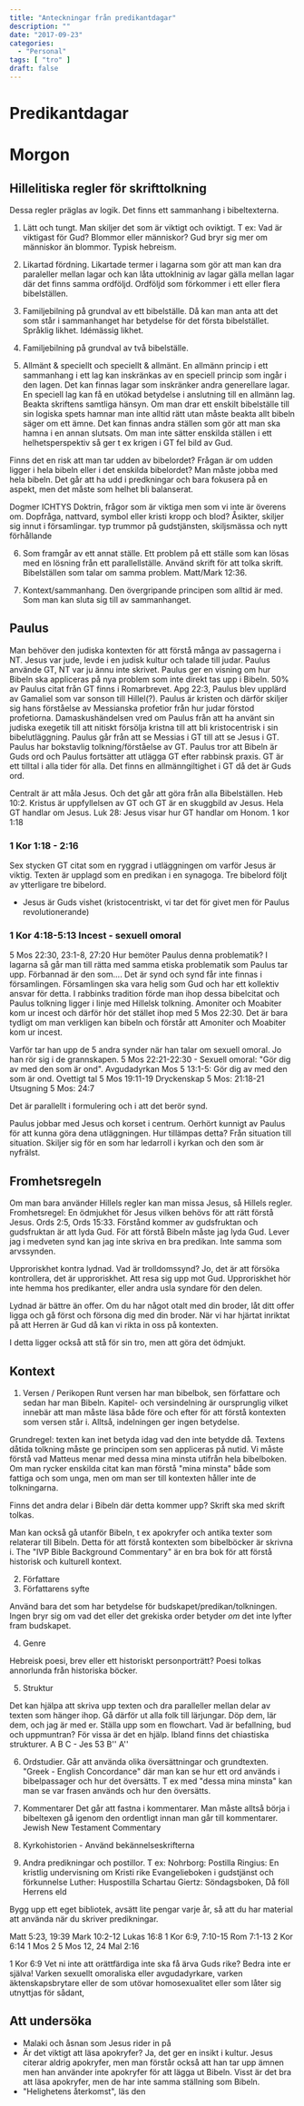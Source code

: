 ```yaml
---
title: "Anteckningar från predikantdagar"
description: ""
date: "2017-09-23"
categories:
  - "Personal"
tags: [ "tro" ]
draft: false
---
```


# Predikantdagar

# Morgon

## Hillelitiska regler för skrifttolkning

Dessa regler präglas av logik. Det finns ett sammanhang i bibeltexterna. 

1. Lätt och tungt. Man skiljer det som är viktigt och oviktigt. T ex: Vad är viktigast för Gud? Blommor eller människor? Gud bryr sig mer om människor än blommor. Typisk hebreism.

2. Likartad fördning. Likartade termer i lagarna som gör att man kan dra paraleller mellan lagar och kan låta uttoklninig av lagar gälla mellan lagar där det finns samma ordföljd. Ordföljd som förkommer i ett eller flera bibelställen.

3. Familjebilning på grundval av ett bibelställe.  Då kan man anta att det som står i sammanhanget har betydelse för det första bibelstället. Språklig likhet. Idémässig likhet.

4. Familjebilning på grundval av två bibelställe.

5. Allmänt & speciellt och speciellt & allmänt. En allmänn princip i ett sammanhang i ett lag kan inskränkas av en speciell princip som ingår i den lagen. Det kan finnas lagar som inskränker andra generellare lagar. En speciell lag kan få en utökad betydelse i anslutning till en allmänn lag. Beakta skriftens samtliga hänsyn. Om man drar ett enskilt bibelställe till sin logiska spets hamnar man inte alltid rätt utan måste beakta allt bibeln säger om ett ämne. Det kan finnas andra ställen som gör att man ska hamna i en annan slutsats. Om man inte sätter enskilda ställen i ett helhetsperspektiv så ger t ex krigen i GT fel bild av Gud.

Finns det en risk att man tar udden av bibelordet? Frågan är om udden ligger i hela bibeln eller i det enskilda bibelordet? Man måste jobba med hela bibeln. Det går att ha udd i predkningar och bara fokusera på en aspekt, men det måste som helhet bli balanserat.

Dogmer ICHTYS
Doktrin, frågor som är viktiga men som vi inte är överens om. Dopfråga, nattvard, symbol eller kristi kropp och blod?
Åsikter, skiljer sig innut i församlingar. typ trummor på gudstjänsten, skiljsmässa och nytt förhållande

6. Som framgår av ett annat ställe. Ett problem på ett ställe som kan lösas med en lösning från ett parallellställe. Använd skrift för att tolka skrift. Bibelställen som talar om samma problem. Matt/Mark 12:36.

7. Kontext/sammanhang. Den övergripande principen som alltid är med. Som man kan sluta sig till av sammanhanget.

## Paulus

Man behöver den judiska kontexten för att förstå många av passagerna i NT. Jesus var jude, levde i en judisk kultur och talade till judar. Paulus använde GT, NT var ju ännu inte skrivet. Paulus ger en visning om hur Bibeln ska appliceras på nya problem som inte direkt tas upp i Bibeln. 50% av Paulus citat från GT finns i Romarbrevet. Apg 22:3, Paulus blev upplärd av Gamaliel som var sonson till Hillel(?). Paulus är kristen och därför skiljer sig hans förståelse av Messianska profetior från hur judar förstod profetiorna. Damaskushändelsen vred om Paulus från att ha använt sin judiska exegetik till att nitiskt försölja kristna till att bli kristocentrisk i sin bibelutläggning. Paulus går från att se Messias i GT till att se Jesus i GT. Paulus har bokstavlig tolkning/förståelse av GT. Paulus tror att Bibeln är Guds ord och Paulus fortsätter att utlägga GT efter rabbinsk praxis. GT är ett tilltal i alla tider för alla. Det finns en allmänngiltighet i GT då det är Guds ord.

Centralt är att måla Jesus. Och det går att göra från alla Bibelställen. Heb 10:2. Kristus är uppfyllelsen av GT och GT är en skuggbild av Jesus. Hela GT handlar om Jesus. Luk 28: Jesus visar hur GT handlar om Honom. 1 kor 1:18

### 1 Kor 1:18 - 2:16
Sex stycken GT citat som en ryggrad i utläggningen om varför Jesus är viktig. Texten är upplagd som en predikan i en synagoga. Tre bibelord följt av ytterligare tre bibelord.

* Jesus är Guds vishet (kristocentriskt, vi tar det för givet men för Paulus revolutionerande)


### 1 Kor 4:18-5:13 Incest - sexuell omoral
5 Mos 22:30, 23:1-8, 27:20
Hur bemöter Paulus denna problematik? I lagarna så går man till rätta med samma etiska problematik som Paulus tar upp. Förbannad är den som.... Det är synd och synd får inte finnas i församlingen. Församlingen ska vara helig som Gud och har ett kollektiv ansvar för detta. I rabbinks tradition förde man ihop dessa bibelcitat och Paulus tolkning ligger i linje med Hillelsk tolkning. Amoniter och Moabiter kom ur incest och därför hör det stället ihop med 5 Mos 22:30. Det är bara tydligt om man verkligen kan bibeln och förstår att Amoniter och Moabiter kom ur incest.

Varför tar han upp de 5 andra synder när han talar om sexuell omoral. Jo han rör sig i de grannskapen. 5 Mos 22:21-22:30 - Sexuell omoral: "Gör dig av med den som är ond".
Avgudadyrkan Mos 5 13:1-5: Gör dig av med den som är ond.
Ovettigt tal 5 Mos 19:11-19
Dryckenskap 5 Mos: 21:18-21
Utsugning 5 Mos: 24:7

Det är parallellt i formulering och i att det berör synd.

Paulus jobbar med Jesus och korset i centrum. Oerhört kunnigt av Paulus för att kunna göra dena utläggningen. Hur tillämpas detta? Från situation till situation. Skiljer sig för en som har ledarroll i kyrkan och den som är nyfrälst.

## Fromhetsregeln

Om man bara använder Hillels regler kan man missa Jesus, så Hillels regler. Fromhetsregel: En ödmjukhet för Jesus vilken behövs för att rätt förstå Jesus. Ords 2:5, Ords 15:33. Förstånd kommer av gudsfruktan och gudsfruktan är att lyda Gud. För att förstå Bibeln måste jag lyda Gud. Lever jag i medveten synd kan jag inte skriva en bra predikan. Inte samma som arvssynden.

Upproriskhet kontra lydnad. Vad är trolldomssynd? Jo, det är att försöka kontrollera, det är upproriskhet. Att resa sig upp mot Gud. Upproriskhet hör inte hemma hos predikanter, eller andra usla syndare för den delen.

Lydnad är bättre än offer. Om du har något otalt med din broder, låt ditt offer ligga och gå först och försona dig med din broder. När vi har hjärtat inriktat på att Herren är Gud då kan vi rikta in oss på kontexten.

I detta ligger också att stå för sin tro, men att göra det ödmjukt.

## Kontext

1. Versen / Perikopen
Runt versen har man bibelbok, sen författare och sedan har man Bibeln. Kapitel- och versindelning är oursprunglig vilket innebär att man måste läsa både före och efter för att förstå kontexten som versen står i. Alltså, indelningen ger ingen betydelse.

Grundregel: texten kan inet betyda idag vad den inte betydde då. Textens dåtida tolkning måste ge principen som sen appliceras på nutid. Vi måste förstå vad Matteus menar med dessa mina minsta utifrån hela bibelboken. Om man rycker enskilda citat kan man förstå "mina minsta" både som fattiga och som unga, men om man ser till kontexten håller inte de tolkningarna.

Finns det andra delar i Bibeln där detta kommer upp? Skrift ska med skrift tolkas.

Man kan också gå utanför Bibeln, t ex apokryfer och antika texter som relaterar till Bibeln. Detta för att förstå kontexten som bibelböcker är skrivna i. The "IVP Bible Background Commentary" är en bra bok för att förstå historisk och kulturell kontext. 

2. Författare
3. Författarens syfte

Använd bara det som har betydelse för budskapet/predikan/tolkningen. Ingen bryr sig om vad det eller det grekiska order betyder *om* det inte lyfter fram budskapet.

4. Genre

Hebreisk poesi, brev eller ett historiskt personporträtt? Poesi tolkas annorlunda från historiska böcker.

5. Struktur

Det kan hjälpa att skriva upp texten och dra paralleller mellan delar av texten som hänger ihop. Gå därför ut alla folk till lärjungar. Döp dem, lär dem, och jag är med er. Ställa upp som en flowchart. Vad är befallning, bud och uppmuntran? För vissa är det en hjälp. Ibland finns det chiastiska strukturer.
A
    B
        C - Jes 53
    B''
A'' 

6. Ordstudier. Går att använda olika översättningar och grundtexten. "Greek - English Concordance" där man kan se hur ett ord används i bibelpassager och hur det översätts. T ex med "dessa mina minsta" kan man se var frasen används och hur den översätts.

7. Kommentarer
Det går att fastna i kommentarer. Man måste alltså börja i bibeltexen gå igenom den ordentligt innan man går till kommentarer.
Jewish New Testament Commentary

8. Kyrkohistorien - Använd bekännelseskrifterna

9. Andra predikningar och postillor.
T ex:
Nohrborg: Postilla
Ringius: En kristlig undervisning om Kristi rike
Evangelieboken i gudstjänst och förkunnelse
Luther: Huspostilla
Schartau
Giertz: Söndagsboken, Då föll Herrens eld

Bygg upp ett eget bibliotek, avsätt lite pengar varje år, så att du har material att använda när du skriver predikningar.

Matt 5:23, 19:39
Mark 10:2-12
Lukas 16:8
1 Kor 6:9, 7:10-15
Rom 7:1-13
2 Kor 6:14
1 Mos 2
5 Mos 12, 24
Mal 2:16

1 Kor 6:9
Vet ni inte att orättfärdiga inte ska få ärva Guds rike? Bedra inte er själva! Varken sexuellt omoraliska eller avgudadyrkare, varken äktenskapsbrytare eller de som utövar homosexualitet eller som låter sig utnyttjas för sådant,

## Att undersöka

* Malaki och åsnan som Jesus rider in på
* Är det viktigt att läsa apokryfer? Ja, det ger en insikt i kultur. Jesus citerar aldrig apokryfer, men man förstår också att han tar upp ämnen men han använder inte apokryfer för att lägga ut Bibeln. Visst är det bra att läsa apokryfer, men de har inte samma ställning som Bibeln.
* "Helighetens återkomst", läs den